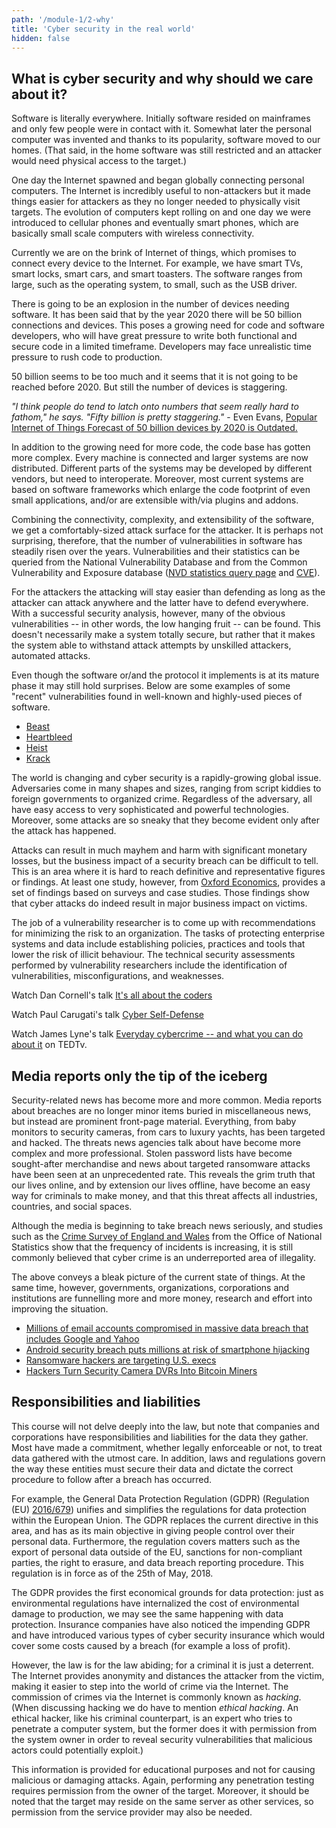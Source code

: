 ```yaml
---
path: '/module-1/2-why'
title: 'Cyber security in the real world'
hidden: false
---
```


## What is cyber security and why should we care about it?

Software is literally everywhere. Initially software resided on mainframes and only few people were in contact with it. Somewhat later the personal computer was invented and thanks to its popularity, software moved to our homes. (That said, in the home software was still restricted and an attacker would need physical access to the target.)

One day the Internet spawned and began globally connecting personal computers. The Internet is incredibly useful to non-attackers but it made things easier for attackers as they no longer needed to physically visit targets. The evolution of computers kept rolling on and one day we were introduced to cellular phones and eventually smart phones, which are basically small scale computers with wireless connectivity.

Currently we are on the brink of Internet of things, which promises to connect every device to the Internet. For example, we have smart TVs, smart locks, smart cars, and smart toasters. The software ranges from large, such as the operating system, to small, such as the USB driver.

There is going to be an explosion in the number of devices needing software. It has been said that by the year 2020 there will be 50 billion connections and devices. This poses a growing need for code and software developers, who will have great pressure to write both functional and secure code in a limited timeframe. Developers may face unrealistic time pressure to rush code to production.

<text-box variant="emph" name = "What about the number 50?">

50 billion seems to be too much and it seems that it is not going to be reached before 2020. But still the number of devices is staggering.

*"I think people do tend to latch onto numbers that seem really hard to
fathom," he says. "Fifty billion is pretty staggering."* - Even Evans,
[Popular Internet of Things Forecast of 50 billion devices by 2020 is Outdated.](https://spectrum.ieee.org/tech-talk/telecom/internet/popular-internet-of-things-forecast-of-50-billion-devices-by-2020-is-outdated)

</text-box>

In addition to the growing need for more code, the code base has gotten more
complex. Every machine is connected and larger systems are now distributed.
Different parts of the systems may be developed by different vendors, but need
to interoperate. Moreover, most current systems are based on software
frameworks which enlarge the code footprint of even small applications, and/or
are extensible with/via plugins and addons.

Combining the connectivity, complexity, and extensibility of the software, we
get a comfortably-sized attack surface for the attacker. It is perhaps not
surprising, therefore, that the number of vulnerabilities in software has
steadily risen over the years. Vulnerabilities and their statistics can be
queried from the National Vulnerability Database and from the Common
Vulnerability and Exposure database
([NVD statistics query page](https://web.nvd.nist.gov/view/vuln/statistics)
and
[CVE](http://cve.mitre.org/cve/cve.html)).

For the attackers the attacking will stay easier than defending as long as the
attacker can attack anywhere and the latter have to defend everywhere. With a
successful security analysis, however, many of the obvious vulnerabilities --
in other words, the low hanging fruit -- can be found. This doesn't necessarily
make a system totally secure, but rather that it makes the system able to
withstand attack attempts by unskilled attackers, automated attacks.

<text-box variant="emph" name = "Vulnerabilities are hard to find">

Even though the software or/and the protocol it implements is at its mature phase it may still hold surprises. Below are some examples of some "recent" vulnerabilities found in well-known and highly-used pieces of software.

- [Beast](https://blog.qualys.com/ssllabs/2013/09/10/is-beast-still-a-threat)
- [Heartbleed](http://www.codenomicon.com/news/pressrelease/2014/04/09/codenomicon_advising_internet_community_on_serious_internet_vulnerability_dubbed_heartbleed.html)
- [Heist](http://arstechnica.com/security/2016/08/new-attack-steals-ssns-e-mail-addresses-and-more-from-https-pages/)
- [Krack](https://arstechnica.com/information-technology/2017/10/severe-flaw-in-wpa2-protocol-leaves-wi-fi-traffic-open-to-eavesdropping/)

</text-box>

The world is changing and cyber security is a rapidly-growing global issue.
Adversaries come in many shapes and sizes, ranging from script kiddies to
foreign governments to organized crime. Regardless of the adversary, all have
easy access to very sophisticated and powerful technologies. Moreover, some
attacks are so sneaky that they become evident only after the attack has
happened.

Attacks can result in much mayhem and harm with significant monetary losses,
but the business impact of a security breach can be difficult to tell. This is
an area where it is hard to reach definitive and representative figures or
findings. At least one study, however, from [Oxford Economics](https://www.oxfordeconomics.com/my-oxford/projects/276032), provides a set of findings based on
surveys and case studies. Those findings show that cyber attacks do indeed
result in major business impact on victims.

<quiz id="2bf89218-c8e4-558a-bee4-5e7684cfa585"></quiz>

The job of a vulnerability researcher is to come up with recommendations for
minimizing the risk to an organization. The tasks of protecting enterprise
systems and data include establishing policies, practices and tools that lower
the risk of illicit behaviour. The technical security assessments performed by
vulnerability researchers include the identification of vulnerabilities,
misconfigurations, and weaknesses.

<text-box variant="emph" name="TED: a source of infinite goodness">

Watch Dan Cornell's talk [It's all about the coders](https://www.youtube.com/watch?v=fi44mL7mcq0)

Watch Paul Carugati's talk [Cyber Self-Defense](https://www.youtube.com/watch?v=knLDY7hRm5I)

Watch James Lyne's talk [Everyday cybercrime -- and what you can do about it](https://www.ted.com/talks/james_lyne_everyday_cybercrime_and_what_you_can_do_about_it?language=en) on TEDTv.

</text-box>

<quiz id="a3fa6c29-5c2a-5474-be7e-85a40b5257ed"></quiz>


## Media reports only the tip of the iceberg

Security-related news has become more and more common. Media reports about
breaches are no longer minor items buried in miscellaneous news, but instead
are prominent front-page material. Everything, from baby monitors to security
cameras, from cars to luxury yachts, has been targeted and hacked. The threats
news agencies talk about have become more complex and more professional. Stolen
password lists have become sought-after merchandise and news about targeted
ransomware attacks have been seen at an unprecedented rate. This reveals the
grim truth that our lives online, and by extension our lives offline, have
become an easy way for criminals to make money, and that this threat affects
all industries, countries, and social spaces.

Although the media is beginning to take breach news seriously, and studies such
as the [Crime Survey of England and Wales](http://www.crimesurvey.co.uk/) from
the Office of National Statistics show that the frequency of incidents is
increasing, it is still commonly believed that cyber crime is an underreported
area of illegality.

<quiz id="768dea03-3242-522c-997d-ced606377fa9"></quiz>

The above conveys a bleak picture of the current state of things. At the same time, however, governments, organizations, corporations and institutions are funnelling more and more money, research and effort into improving the situation.

<text-box variant="emph" name="Additional links to breach news">

- [Millions of email accounts compromised in massive data breach that includes Google and Yahoo](http://www.telegraph.co.uk/news/2016/05/04/millions-of-email-accounts-compromised--in-massive-data-breach-t/)
- [Android security breach puts millions at risk of smartphone hijacking](http://www.telegraph.co.uk/technology/internet-security/11788184/Android-security-breach-puts-millions-at-risk-of-smartphone-hijacking.html)
- [Ransomware hackers are targeting U.S. execs](http://money.cnn.com/2016/08/05/technology/ransomware-study-malwarebytes-hackers/)
- [Hackers Turn Security Camera DVRs Into Bitcoin Miners](https://www.wired.com/2014/04/hikvision)

</text-box>


## Responsibilities and liabilities

This course will not delve deeply into the law, but note that companies and
corporations have responsibilities and liabilities for the data they gather.
Most have made a commitment, whether legally enforceable or not, to treat data
gathered with the utmost care. In addition, laws and regulations govern the way
these entities must secure their data and dictate the correct procedure to
follow after a breach has occurred.

For example, the General Data Protection Regulation (GDPR) (Regulation (EU)
[2016/679](http://eur-lex.europa.eu/legal-content/EN/TXT/HTML/?uri=CELEX:32016R0679#d1e6226-1-1))
unifies and simplifies the regulations for data protection within the European
Union. The GDPR replaces the current directive in this area, and has as its
main objective in giving people control over their personal data. Furthermore,
the regulation covers matters such as the export of personal data outside of
the EU, sanctions for non-compliant parties, the right to erasure, and data
breach reporting procedure. This regulation is in force as of the 25th of May,
2018.

The GDPR provides the first economical grounds for data protection: just as
environmental regulations have internalized the cost of environmental damage to
production, we may see the same happening with data protection. Insurance
companies have also noticed the impending GDPR and have introduced various
types of cyber security insurance which would cover some costs caused by a
breach (for example a loss of profit).

<quiz id="089c7d83-6243-57b4-8bee-967ff5847bea"></quiz>

However, the law is for the law abiding; for a criminal it is just a deterrent.
The Internet provides anonymity and distances the attacker from the victim,
making it easier to step into the world of crime via the Internet. The
commission of crimes via the Internet is commonly known as *hacking*.
(When discussing hacking we do have to mention *ethical hacking*. An
ethical hacker, like his criminal counterpart, is an expert who tries to
penetrate a computer system, but the former does it with permission from the
system owner in order to reveal security vulnerabilities that malicious actors
could potentially exploit.)

<text-box variant="emph" name="TL;DR Breaking into computers is illegal, use common sense">

This information is provided for educational purposes and not for causing
malicious or damaging attacks. Again, performing any penetration testing
requires permission from the owner of the target. Moreover, it should be noted
that the target may reside on the same server as other services, so permission
from the service provider may also be needed.

</text-box>

